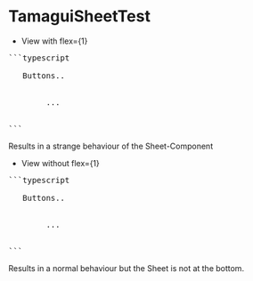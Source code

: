 # TamaguiSheetTest

- View with flex={1}
<pre>
```typescript
<View bg={"red"} py={12} flex={1}>
  <View gap={10} px={80}> Buttons.. 
  </View>
      <Sheet
        open={isOpen}
        modal={false}
        snapPoints={["fit"]}
        snapPointsMode="fit"
        position={0}
      >
        ...
      </Sheet>
    </View>
```
</pre>
Results in a strange behaviour of the Sheet-Component

- View without flex={1}
<pre>
```typescript
<View bg={"red"} py={12}>
  <View gap={10} px={80}> Buttons.. 
  </View>
      <Sheet
        open={isOpen}
        modal={false}
        snapPoints={["fit"]}
        snapPointsMode="fit"
        position={0}
      >
        ...
      </Sheet>
    </View>
```
</pre>
Results in a normal behaviour but the Sheet is not at the bottom.
